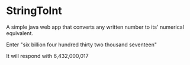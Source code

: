 # StringToInt

A simple java web app that converts any written number to its' numerical equivalent. 

Enter "six billion four hundred thirty two thousand seventeen"

It will respond with 6,432,000,017
